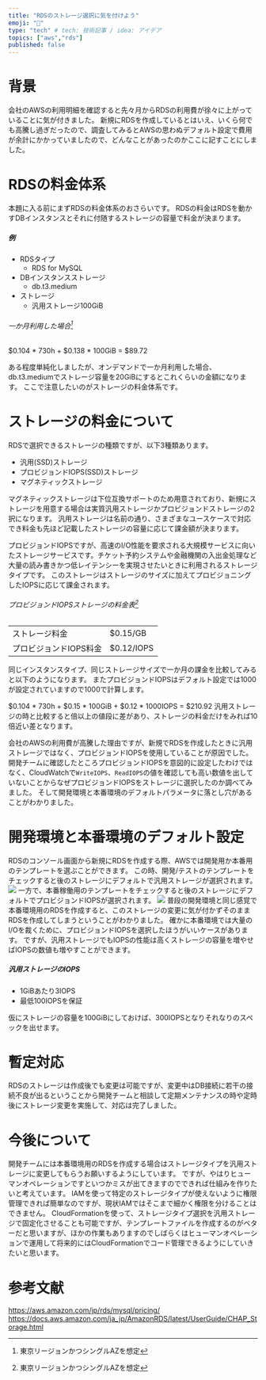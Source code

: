 ```yaml
---
title: "RDSのストレージ選択に気を付けよう"
emoji: "🐁"
type: "tech" # tech: 技術記事 / idea: アイデア
topics: ["aws","rds"]
published: false
---
```


# 背景
会社のAWSの利用明細を確認すると先々月からRDSの利用費が徐々に上がっていることに気が付きました。
新規にRDSを作成しているとはいえ、いくら何でも高騰し過ぎだったので、調査してみるとAWSの思わぬデフォルト設定で費用が余計にかかっていましたので、どんなことがあったのかここに記すことにしました。
# RDSの料金体系
本題に入る前にまずRDSの料金体系のおさらいです。
RDSの料金はRDSを動かすDBインスタンスとそれに付随するストレージの容量で料金が決まります。

##### 例
- RDSタイプ
  - RDS for MySQL
- DBインスタンスストレージ
  - db.t3.medium
- ストレージ
  - 汎用ストレージ100GiB

###### 一か月利用した場合[^1]
$0.104 * 730h + $0.138 * 100GiB = $89.72
[^1]: 東京リージョンかつシングルAZを想定

ある程度単純化しましたが、オンデマンドで一か月利用した場合、db.t3.mediumでストレージ容量を20GiBにするとこれくらいの金額になります。
ここで注意したいのがストレージの料金体系です。

# ストレージの料金について
RDSで選択できるストレージの種類ですが、以下3種類あります。
- 汎用(SSD)ストレージ
- プロビジョンドIOPS(SSD)ストレージ
- マグネティックストレージ

マグネティックストレージは下位互換サポートのため用意されており、新規にストレージを用意する場合は実質汎用ストレージかプロビジョンドストレージの2択になります。
汎用ストレージは名前の通り、さまざまなユースケースで対応でき料金も先ほど記載したストレージの容量に応じて課金額が決まります。

プロビジョンドIOPSですが、高速のI/O性能を要求される大規模サービスに向いたストレージサービスです。チケット予約システムや金融機関の入出金処理など大量の読み書きかつ低レイテンシーを実現させたいときに利用されるストレージタイプです。
このストレージはストレージのサイズに加えてプロビジョニングしたIOPSに応じて課金されます。

###### プロビジョンドIOPSストレージの料金表[^1]
|  |  |
|---|---|
|ストレージ料金| $0.15/GB  |
|プロビジョンドIOPS料金| $0.12/IOPS |

同じインスタンスタイプ、同じストレージサイズで一か月の課金を比較してみると以下のようになります。
またプロビジョンドIOPSはデフォルト設定では1000が設定されていますので1000で計算します。

$0.104 * 730h + $0.15 * 100GiB + $0.12 * 1000IOPS = $210.92
汎用ストレージの時と比較すると倍以上の値段に差があり、ストレージの料金だけをみれば10倍近い差となります。

会社のAWSの利用費が高騰した理由ですが、新規でRDSを作成したときに汎用ストレージではなく、プロビジョンドIOPSを使用していることが原因でした。
開発チームに確認したところプロビジョンドIOPSを意図的に設定したわけではなく、CloudWatchで`WriteIOPS`、`ReadIOPS`の値を確認しても高い数値を出していないことからなぜプロビジョンドIOPSをストレージに選択したのか調べてみました。
そして開発環境と本番環境のデフォルトパラメータに落とし穴があることがわかりました。

# 開発環境と本番環境のデフォルト設定
RDSのコンソール画面から新規にRDSを作成する際、AWSでは開発用か本番用のテンプレートを選ぶことができます。
この時、開発/テストのテンプレートをチェックすると後のストレージにデフォルトで汎用ストレージが選択されます。
![](/images/rds-strage-attention/image1.png)
一方で、本番稼働用のテンプレートをチェックすると後のストレージにデフォルトでプロビジョンドIOPSが選択されます。
![](/images/rds-strage-attention/image2.png)
普段の開発環境と同じ感覚で本番環境用のRDSを作成すると、このストレージの変更に気が付かずそのままRDSを作成してしまうということがわかりました。
確かに本番環境では大量のI/Oを裁くために、プロビジョンドIOPSを選択したほうがいいケースがあります。
ですが、汎用ストレージでもIOPSの性能は高くストレージの容量を増やせばIOPSの数値も増やすことができます。
##### 汎用ストレージのIOPS
- 1GiBあたり3IOPS
- 最低100IOPSを保証

仮にストレージの容量を100GiBにしておけば、300IOPSとなりそれなりのスペックを出せます。

# 暫定対応
RDSのストレージは作成後でも変更は可能ですが、変更中はDB接続に若干の接続不良が出るということから開発チームと相談して定期メンテナンスの時や定時後にストレージ変更を実施して、対応は完了しました。

# 今後について
開発チームには本番環境用のRDSを作成する場合はストレージタイプを汎用ストレージに変更してもらうお願いするようにしています。
ですが、やはりヒューマンオペレーションですといつかミスが出てきますのでできれば仕組みを作りたいと考えています。
IAMを使って特定のストレージタイプが使えないように権限管理できれば簡単なのですが、現状IAMではそこまで細かく権限を分けることはできません。
CloudFormationを使って、ストレージタイプ選択を汎用ストレージで固定化させることも可能ですが、テンプレートファイルを作成するのがベターだと思いますが、ほかの作業もありますのでしばらくはヒューマンオペレーションで運用して将来的にはCloudFormationでコード管理できるようにしていきたいと思います。

# 参考文献
https://aws.amazon.com/jp/rds/mysql/pricing/
https://docs.aws.amazon.com/ja_jp/AmazonRDS/latest/UserGuide/CHAP_Storage.html
